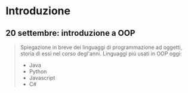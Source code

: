 # Introduzione

## 20 settembre: introduzione a OOP
> Spiegazione in breve dei linguaggi di programmazione ad oggetti, storia di essi nel corso degl'anni.
> Linguaggi piú usati in OOP oggi:
> - Java
> - Python
> - Javascript
> - C#

